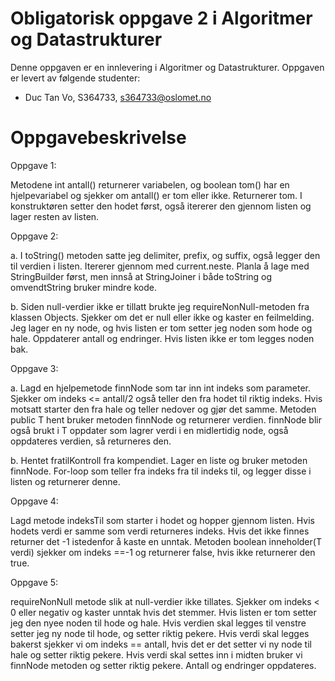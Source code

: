 # Obligatorisk oppgave 2 i Algoritmer og Datastrukturer

Denne oppgaven er en innlevering i Algoritmer og Datastrukturer. 
Oppgaven er levert av følgende studenter:

* Duc Tan Vo, S364733, s364733@oslomet.no

# Oppgavebeskrivelse

Oppgave 1:

Metodene int antall() returnerer variabelen, og boolean tom() har en hjelpevariabel og sjekker om antall() er tom eller ikke. Returnerer tom.
I konstruktøren setter den hodet først, også itererer den gjennom listen og lager resten av listen.

Oppgave 2:

a. I toString() metoden satte jeg delimiter, prefix, og suffix, også legger den til verdien i listen. Itererer gjennom med current.neste.
Planla å lage med StringBuilder først, men innså at StringJoiner i både toString og omvendtString bruker mindre kode.

b. Siden null-verdier ikke er tillatt brukte jeg requireNonNull-metoden fra klassen Objects. Sjekker om det er null eller ikke og kaster en feilmelding.
Jeg lager en ny node, og hvis listen er tom setter jeg noden som hode og hale. Oppdaterer antall og endringer.
Hvis listen ikke er tom legges noden bak.

Oppgave 3:

a. Lagd en hjelpemetode finnNode som tar inn int indeks som parameter. Sjekker om indeks <= antall/2 også teller den fra hodet til riktig indeks.
Hvis motsatt starter den fra hale og teller nedover og gjør det samme.
Metoden public T hent bruker metoden finnNode og returnerer verdien.
finnNode blir også brukt i T oppdater som lagrer verdi i en midlertidig node, også oppdateres verdien, så returneres den.

b. Hentet fratilKontroll fra kompendiet. Lager en liste og bruker metoden finnNode. For-loop som teller fra indeks fra til indeks til, og legger disse i listen og returnerer denne.

Oppgave 4:

Lagd metode indeksTil som starter i hodet og hopper gjennom listen. Hvis hodets verdi er samme som verdi returneres indeks. Hvis det ikke finnes returner det -1 istedenfor å kaste en unntak.
Metoden boolean inneholder(T verdi) sjekker om indeks ==-1 og returnerer false, hvis ikke returnerer den true.

Oppgave 5:

requireNonNull metode slik at null-verdier ikke tillates. Sjekker om indeks < 0 eller negativ og kaster unntak hvis det stemmer.
Hvis listen er tom setter jeg den nyee noden til hode og hale. Hvis verdien skal legges til venstre setter jeg ny node til hode, og setter riktig pekere.
Hvis verdi skal legges bakerst sjekker vi om indeks == antall, hvis det er det setter vi ny node til hale og setter riktig pekere.
Hvis verdi skal settes inn i midten bruker vi finnNode metoden og setter riktig pekere.
Antall og endringer oppdateres.
